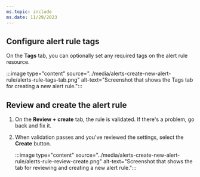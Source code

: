 ```yaml
---
ms.topic: include
ms.date: 11/29/2023
---
```


## Configure alert rule tags

On the **Tags** tab, you can optionally set any required tags on the alert rule resource.

:::image type="content" source="../media/alerts-create-new-alert-rule/alerts-rule-tags-tab.png" alt-text="Screenshot that shows the Tags tab for creating a new alert rule.":::

## Review and create the alert rule

1. On the **Review + create** tab, the rule is validated. If there's a problem, go back and fix it.
1. When validation passes and you've reviewed the settings, select the **Create** button.

    :::image type="content" source="../media/alerts-create-new-alert-rule/alerts-rule-review-create.png" alt-text="Screenshot that shows the tab for reviewing and creating a new alert rule.":::
